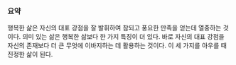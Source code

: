 
### 요약

행복한 삶은 자신의 대표 강점을 잘 발휘하여 참되고 풍요한 만족을 얻는데 열중하는 것이다.
의미 있는 삶은 행복한 삶보다 한 가지 특징이 더 있다. 바로 자신의 대표 강점을 자신의 존재보다 더 큰 무엇에 이바지하는 데 활용하는 것이다. 이 세 가지를 아우를 때 진정한 삶이 된다.
